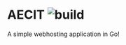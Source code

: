 # AECIT ![build](https://github.com/Aethedigm/AEcit/actions/workflows/go.yml/badge.svg)
A simple webhosting application in Go!
